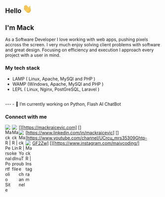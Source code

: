 ## Hello    <img src="https://raw.githubusercontent.com/ABSphreak/ABSphreak/master/gifs/Hi.gif" width="30px">
## I'm Mack

As a Software Developer I love working with web apps, pushing pixels accross the screen.
I very much enjoy solving client problems with software and great design. Focusing on efficiency and execution I approach every project with a user in mind.

### My tech stack

- LAMP ( Linux, Apache, MySQl and PHP )
- WAMP (Windows, Apache, MySQl and PHP )
- LEPL ( Linux, Nginx, PostGreSQL, Laravel )

<br />
---
- 🔭 I’m currently working on Python, Flash AI ChatBot


### Connect with me
[<img align="left" alt="MackR | Personal Portfolio Site" width="22px" src="https://img.icons8.com/?size=512&id=63725&format=svg" />][https://mackraicevic.com]
[<img align="left" alt="MackR | LinkedIn profile" width="22px" src="https://img.icons8.com/?size=512&id=13930&format=svg" />][https://www.linkedin.com/in/mackraicevic]
[<img align="left" alt="MackR | YouTube channel" width="22px" src="https://img.icons8.com/?size=512&id=19318&format=svg" />][https://www.youtube.com/channel/UCrcu_mrs35309Ghtp-GF2Zw]
[<img align="left" alt="MackR | Instagram" width="22px" src="https://img.icons8.com/?size=512&id=32323&format=svg" />][https://www.instagram.com/maivcoding/]



<!--
- 🔭 I’m currently working on ...
- 🌱 I’m currently learning ...
- 👯 I’m looking to collaborate on ...
- 🤔 I’m looking for help with ...
- 💬 Ask me about ...
- 📫 How to reach me: ...
- 😄 Pronouns: ...
- ⚡ Fun fact: ...
-->
